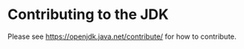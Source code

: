 # Contributing to the JDK

Please see <https://openjdk.java.net/contribute/> for how to contribute.
